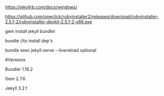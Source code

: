 https://jekyllrb.com/docs/windows/

https://github.com/oneclick/rubyinstaller2/releases/download/rubyinstaller-2.5.1-2/rubyinstaller-devkit-2.5.1-2-x86.exe

gem install jekyll bundler

bundle //to install dep's

bundle exec jekyll serve --livereload optional


#Versions

Bundler 1.16.2

Gem 2.7.6

Jekyll 3.2.1